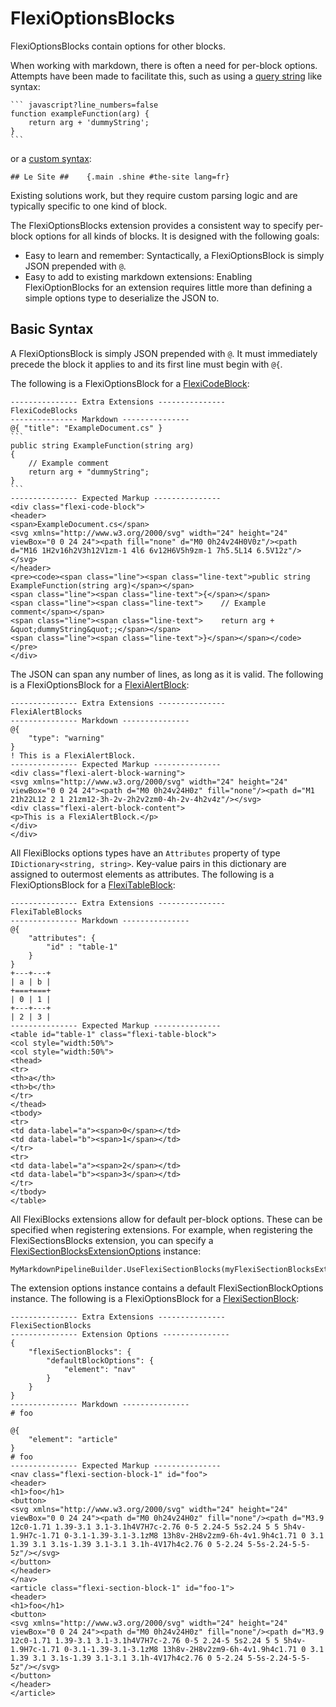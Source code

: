 ﻿# FlexiOptionsBlocks
FlexiOptionsBlocks contain options for other blocks.  

When working with markdown, there is often a need for per-block options.
Attempts have been made to facilitate this, such as using 
a [query string](https://github.com/middleman/middleman-syntax#markdown) like syntax:

````
``` javascript?line_numbers=false
function exampleFunction(arg) {
    return arg + 'dummyString';
}
```
````

or a [custom syntax](https://michelf.ca/projects/php-markdown/extra/#spe-attr):
```
## Le Site ##    {.main .shine #the-site lang=fr}
```

Existing solutions work, but they require custom parsing logic and are typically specific to one kind of block.

The FlexiOptionsBlocks extension provides a consistent way to specify per-block options for all kinds of blocks. It is designed with the following goals:

- Easy to learn and remember: Syntactically, a FlexiOptionsBlock is simply JSON prepended with `@`.
- Easy to add to existing markdown extensions: Enabling FlexiOptionBlocks for an extension requires little more than defining a
  simple options type to deserialize the JSON to.

## Basic Syntax
A FlexiOptionsBlock is simply JSON prepended with `@`. It must immediately precede the block it applies to and
its first line must begin with `@{`.

The following is a FlexiOptionsBlock for a 
[FlexiCodeBlock](https://github.com/JeremyTCD/Markdig.Extensions.FlexiBlocks/blob/master/specs/FlexiCodeBlocksSpecs.md):
```````````````````````````````` none
--------------- Extra Extensions ---------------
FlexiCodeBlocks
--------------- Markdown ---------------
@{ "title": "ExampleDocument.cs" }
```
public string ExampleFunction(string arg)
{
    // Example comment
    return arg + "dummyString";
}
```
--------------- Expected Markup ---------------
<div class="flexi-code-block">
<header>
<span>ExampleDocument.cs</span>
<svg xmlns="http://www.w3.org/2000/svg" width="24" height="24" viewBox="0 0 24 24"><path fill="none" d="M0 0h24v24H0V0z"/><path d="M16 1H2v16h2V3h12V1zm-1 4l6 6v12H6V5h9zm-1 7h5.5L14 6.5V12z"/></svg>
</header>
<pre><code><span class="line"><span class="line-text">public string ExampleFunction(string arg)</span></span>
<span class="line"><span class="line-text">{</span></span>
<span class="line"><span class="line-text">    // Example comment</span></span>
<span class="line"><span class="line-text">    return arg + &quot;dummyString&quot;;</span></span>
<span class="line"><span class="line-text">}</span></span></code></pre>
</div>
````````````````````````````````

The JSON can span any number of lines, as long as it is valid. The following is a FlexiOptionsBlock for a
[FlexiAlertBlock](https://github.com/JeremyTCD/Markdig.Extensions.FlexiBlocks/blob/master/specs/FlexiAlertBlocksSpecs.md): 
```````````````````````````````` none
--------------- Extra Extensions ---------------
FlexiAlertBlocks
--------------- Markdown ---------------
@{
    "type": "warning"
}
! This is a FlexiAlertBlock.
--------------- Expected Markup ---------------
<div class="flexi-alert-block-warning">
<svg xmlns="http://www.w3.org/2000/svg" width="24" height="24" viewBox="0 0 24 24"><path d="M0 0h24v24H0z" fill="none"/><path d="M1 21h22L12 2 1 21zm12-3h-2v-2h2v2zm0-4h-2v-4h2v4z"/></svg>
<div class="flexi-alert-block-content">
<p>This is a FlexiAlertBlock.</p>
</div>
</div>
````````````````````````````````

All FlexiBlocks options types have an `Attributes` property of type `IDictionary<string, string>`. Key-value
pairs in this dictionary are assigned to outermost elements as attributes. The following is a FlexiOptionsBlock for a
[FlexiTableBlock](https://github.com/JeremyTCD/Markdig.Extensions.FlexiBlocks/blob/master/specs/FlexiTableBlocksSpecs.md): 
```````````````````````````````` none
--------------- Extra Extensions ---------------
FlexiTableBlocks
--------------- Markdown ---------------
@{
    "attributes": {
        "id" : "table-1"
    }
}
+---+---+
| a | b |
+===+===+
| 0 | 1 |
+---+---+
| 2 | 3 |
--------------- Expected Markup ---------------
<table id="table-1" class="flexi-table-block">
<col style="width:50%">
<col style="width:50%">
<thead>
<tr>
<th>a</th>
<th>b</th>
</tr>
</thead>
<tbody>
<tr>
<td data-label="a"><span>0</span></td>
<td data-label="b"><span>1</span></td>
</tr>
<tr>
<td data-label="a"><span>2</span></td>
<td data-label="b"><span>3</span></td>
</tr>
</tbody>
</table>
````````````````````````````````

All FlexiBlocks extensions allow for default per-block options. These can be specified when registering extensions.
For example, when registering the FlexiSectionsBlocks extension, you can specify a [FlexiSectionBlocksExtensionOptions](https://github.com/JeremyTCD/Markdig.Extensions.FlexiBlocks/blob/master/specs/FlexiSectionBlocksSpecs.md#flexisectionblocksextensionoptions)
instance:

``` 
MyMarkdownPipelineBuilder.UseFlexiSectionBlocks(myFlexiSectionBlocksExtensionOptions);
```
The extension options instance contains a default FlexiSectionBlockOptions instance.
The following is a FlexiOptionsBlock for a
[FlexiSectionBlock](https://github.com/JeremyTCD/Markdig.Extensions.FlexiBlocks/blob/master/specs/FlexiSectionBlocksSpecs.md): 
```````````````````````````````` none
--------------- Extra Extensions ---------------
FlexiSectionBlocks
--------------- Extension Options ---------------
{
    "flexiSectionBlocks": {
        "defaultBlockOptions": {
            "element": "nav"
        }
    }
}
--------------- Markdown ---------------
# foo

@{
    "element": "article"
}
# foo
--------------- Expected Markup ---------------
<nav class="flexi-section-block-1" id="foo">
<header>
<h1>foo</h1>
<button>
<svg xmlns="http://www.w3.org/2000/svg" width="24" height="24" viewBox="0 0 24 24"><path d="M0 0h24v24H0z" fill="none"/><path d="M3.9 12c0-1.71 1.39-3.1 3.1-3.1h4V7H7c-2.76 0-5 2.24-5 5s2.24 5 5 5h4v-1.9H7c-1.71 0-3.1-1.39-3.1-3.1zM8 13h8v-2H8v2zm9-6h-4v1.9h4c1.71 0 3.1 1.39 3.1 3.1s-1.39 3.1-3.1 3.1h-4V17h4c2.76 0 5-2.24 5-5s-2.24-5-5-5z"/></svg>
</button>
</header>
</nav>
<article class="flexi-section-block-1" id="foo-1">
<header>
<h1>foo</h1>
<button>
<svg xmlns="http://www.w3.org/2000/svg" width="24" height="24" viewBox="0 0 24 24"><path d="M0 0h24v24H0z" fill="none"/><path d="M3.9 12c0-1.71 1.39-3.1 3.1-3.1h4V7H7c-2.76 0-5 2.24-5 5s2.24 5 5 5h4v-1.9H7c-1.71 0-3.1-1.39-3.1-3.1zM8 13h8v-2H8v2zm9-6h-4v1.9h4c1.71 0 3.1 1.39 3.1 3.1s-1.39 3.1-3.1 3.1h-4V17h4c2.76 0 5-2.24 5-5s-2.24-5-5-5z"/></svg>
</button>
</header>
</article>
````````````````````````````````
